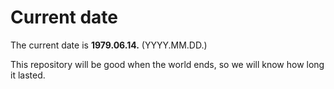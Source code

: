 # Current date

The current date is **1979.06.14.** (YYYY.MM.DD.)

This repository will be good when the world ends, so we will know how long it lasted.